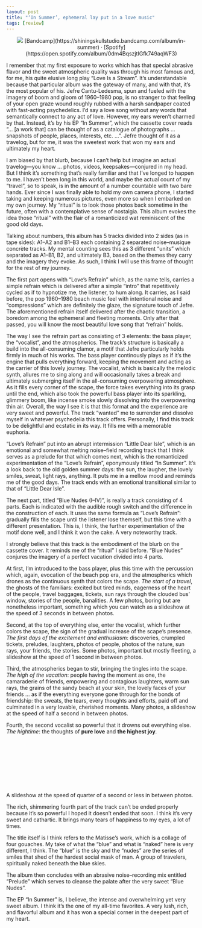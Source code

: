 ```yaml
---
layout: post
title: "‘In Summer’, ephemeral lay put in a love music"
tags: [review]
---
```


<div style="text-align: center;" markdown="1">
<img src="https://f4.bcbits.com/img/a3365961670_10.jpg"
    style="max-width: 60%">  
[Bandcamp](https://shiningskullstudio.bandcamp.com/album/in-summer) · [Spotify](https://open.spotify.com/album/0dm4BqszjtIGfk749aqWF3)

</div>

I remember that my first exposure to works which has that special abrasive flavor and the sweet atmospheric quality was through his most famous and, for me, his quite elusive long play “Love Is a Stream”. It’s understandable because that particular album was the gateway of many, and with that, it’s the most popular of his. Jefre Cantu-Ledesma, spun and fueled with the imagery of boom and gloom of 1960–1980 pop, is no stranger to that feeling of your open graze wound roughly rubbed with a harsh sandpaper coated with fast-acting psychedelics. I’d say a love song without any words that semantically connect to any act of love. However, my ears weren’t charmed by that. Instead, it’s by his EP “In Summer”, which the cassette cover reads “… [a work that] can be thought of as a catalogue of photographs … snapshots of people, places, interests, etc. …”. Jefre thought of it as a travelog, but for me, it was the sweetest work that won my ears and ultimately my heart.

I am biased by that blurb, because I can’t help but imagine an actual travelog—you know … photos, videos, keepsakes—conjured in my head. But I think it’s something that’s really familiar and that I’ve longed to happen to me. I haven’t been long in this world, and maybe the actual count of my “travel”, so to speak, is in the amount of a number countable with two bare hands. Ever since I was finally able to hold my own camera phone, I started taking and keeping numerous pictures, even more so when I embarked on my own journey. My “ritual” is to look those photos back sometime in the future, often with a contemplative sense of nostalgia. This album evokes the idea those “ritual” with the flair of a romanticized wat reminiscent of the good old days.

Talking about numbers, this album has 5 tracks divided into 2 sides (as in tape sides): A1–A2 and B1–B3 each containing 2 separated noise–musique concrète tracks. My mental counting sees this as 3 different “units” which separated as A1–B1, B2, and ultimately B3, based on the themes they carry and the imagery they evoke. As such, I think I will use this frame of thought for the rest of my journey.

The first part opens with “Love’s Refrain” which, as the name tells, carries a simple refrain which is delivered after a simple “intro” that repetitively cycled as if to hypnotize me, the listener, to hum along. It carries, as I said before, the pop 1960–1980 beach music feel with intentional noise and “compressions” which are definitely the glaze, the signature touch of Jefre. The aforementioned refrain itself delivered after the chaotic transition, a boredom among the ephemeral and fleeting moments. Only after that passed, you will know the most beautiful love song that “refrain” holds.

The way I see the refrain part as consisting of 3 elements: the bass player, the “vocalist”, and the atmospherics. The track’s structure is basically a build into the all-consuming clamor, a motif that Jefre particularly holds firmly in much of his works. The bass player continously plays as if it’s the engine that pulls everything forward, keeping the movement and acting as the carrier of this lovely journey. The vocalist, which is basically the melodic synth, allures me to sing along and will occasionally takes a break and ultimately submerging itself in the all-consuming overpowering atmosphere. As it fills every corner of the scape, the force takes everything into its grasp until the end, which also took the powerful bass player into its sparkling, glimmery boom, like incense smoke slowly dissolving into the overpowering thin air. Overall, the way I see it is that this format and the experience are very sweet and powerful. The track “wanted” me to surrender and dissolve myself in whatever psychedelia this track offers. Personally, I find this track to be delightful and ecstatic in its way. It fills me with a memorable euphoria.

“Love’s Refrain” put into an abrupt intermission “Little Dear Isle”, which is an emotional and somewhat melting noise–field recording track that I think serves as a prelude for that which comes next, which is the romanticized experimentation of the “Love’s Refrain”, eponymously titled “In Summer”. It’s a look back to the old golden summer days: the sun, the laugher, the lovely smiles, sweat, light rays, anything. It puts me in a mellow mood and reminds me of the good days. The track ends with an emotional transitional similar to that of “Little Dear Isle”.

The next part, titled “Blue Nudes (I–IV)”, is really a track consisting of 4 parts. Each is indicated with the audible rough switch and the difference in the construction of each. It uses the same formula as “Love’s Refrain”: gradually fills the scape until the listener lose themself, but this time with a different presentation. This is, I think, the further experimentation of the motif done well, and I think it won the cake. A very noteworthy track.

I strongly believe that this track is the embodiment of the blurb on the cassette cover. It reminds me of the “ritual” I said before. “Blue Nudes” conjures the imagery of a perfect vacation divided into 4 parts.

At first, I’m introduced to the bass player, plus this time with the percussion which, again, evocation of the beach pop era, and the atmospherics which drones as the continuous synth that colors the scape. _The start of a travel_, the ghosts of the familiars: excited but tired minds, eagerness of the heart of the people, travel baggages, tickets, sun rays through the clouded bus’ window, stories of the people, banalities. A few photos, boring but are nonetheless important, something which you can watch as a slideshow at the speed of 3 seconds in between photos.

Second, at the top of everything else, enter the vocalist, which further colors the scape, the sign of the gradual increase of the scape’s presence. _The first days of the excitement and enthusiasm_: discoveries, crumpled tickets, preludes, laughters, photos of people, photos of the nature, sun rays, your friends, the stories. Some photos, important but mostly fleeting, a slideshow at the speed of 1 second in between photos.

Third, the atmospherics began to stir, bringing the tingles into the scape. _The high of the vacation_: people having the moment as one, the camaraderie of friends, empowering and contagious laughters, warm sun rays, the grains of the sandy beach at your skin, the lovely faces of your friends … as if the everything everyone gone through for the bonds of friendship: the sweats, the tears, every thoughts and efforts, paid off and culminated in a very lovable, cherished moments. Many photos, a slideshow at the speed of half a second in between photos.

Fourth, the second vocalist so powerful that it drowns out everything else. _The hightime_: the thoughts of **pure love** and **the highest joy**.

<p style="margin-bottom:4cm" />

A slideshow at the speed of quarter of a second or less in between photos.

The rich, shimmering fourth part of the track can’t be ended properly because it’s so powerful I hoped it doesn’t ended that soon. I think it’s very sweet and cathartic. It brings many tears of happiness to my eyes, a lot of times.

The title itself is I think refers to the Matisse’s work, which is a collage of four gouaches. My take of what the “blue” and what is “naked” here is very different, I think. The “blue” is the sky and the “nudes” are the series of smiles that shed of the hardest social mask of man. A group of travelers, spiritually naked beneath the blue skies.

The album then concludes with an abrasive noise–recording mix entitled “Prelude” which serves to cleanse the palate after the very sweet “Blue Nudes”.

The EP “In Summer” is, I believe, the intense and overwhelming yet very sweet album. I think it’s the one of my all-time favorites. A very lush, rich, and flavorful album and it has won a special corner in the deepest part of my heart.
